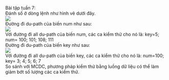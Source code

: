 Bài tập tuần 7:
<br>
Đánh số ở dòng lệnh như hình vẽ dưới đây.
<br>
<img src="https://github.com/longdt03/int3117-2016/blob/master/MaiVanAn/BT3/code.JPG" />
<br>
Đường đi du-path của biến num như sau:
<br>
<img src="https://github.com/longdt03/int3117-2016/blob/master/MaiVanAn/BT2/var_num.JPG" />
<br>
Với đường đi all du-path của biến num, các ca kiểm thử cho nó là:
key=5;
num= 100; 101; 108; 111
<br>
Đường đi du-path của biến key như sau:
<br>
<img src="https://github.com/longdt03/int3117-2016/blob/master/MaiVanAn/BT2/var_key.JPG" />
<br>
Với đường đi all du-path của biến key, các ca kiểm thử cho nó là:
num=100; 
key= 3; 4; 5; 6; 7
<br>
So sánh với MCDC, phương pháp kiểm thử bằng luồng dữ liệu có thể làm giảm bớt số lượng các ca kiểm thử.